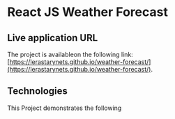# React JS Weather Forecast

## Live application URL

The project is availableon the following link: [https://lerastarynets.github.io/weather-forecast/](https://lerastarynets.github.io/weather-forecast/).

## Technologies

This Project demonstrates the following

